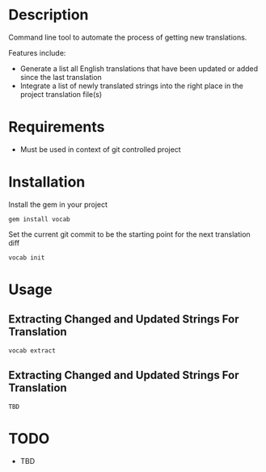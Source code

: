 # Description

Command line tool to automate the process of getting new translations.

Features include:

  * Generate a list all English translations that have been updated or added since the last translation
  * Integrate a list of newly translated strings into the right place in the project translation file(s)

# Requirements

  * Must be used in context of git controlled project

# Installation

Install the gem in your project

    gem install vocab

Set the current git commit to be the starting point for the next translation diff

    vocab init

# Usage

## Extracting Changed and Updated Strings For Translation

    vocab extract

## Extracting Changed and Updated Strings For Translation

    TBD

# TODO

  * TBD